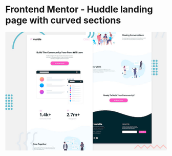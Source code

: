 # Frontend Mentor - Huddle landing page with curved sections

![Header/intro section for the Huddle landing page with curved sections](./public/design/desktop-preview.jpg)

